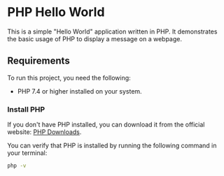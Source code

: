 # PHP Hello World

This is a simple "Hello World" application written in PHP. It demonstrates the basic usage of PHP to display a message on a webpage.

## Requirements

To run this project, you need the following:

- PHP 7.4 or higher installed on your system.

### Install PHP

If you don't have PHP installed, you can download it from the official website: [PHP Downloads](https://www.php.net/downloads).

You can verify that PHP is installed by running the following command in your terminal:

```bash
php -v